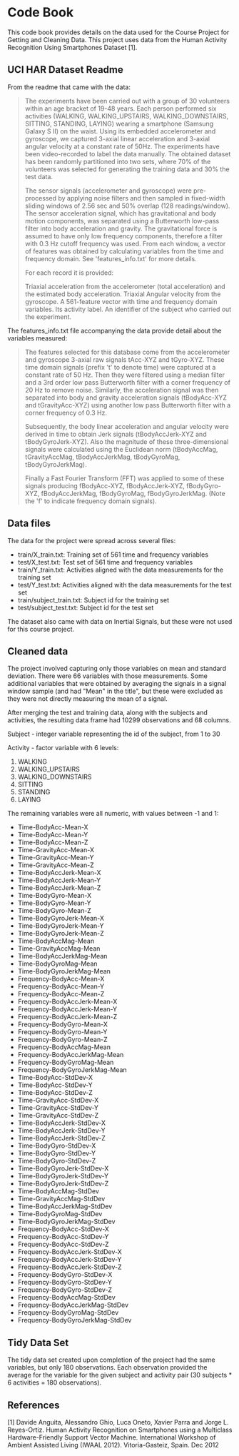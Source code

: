 # Code Book
This code book provides details on the data used for the Course Project for Getting and Cleaning Data. This project uses data from the Human Activity Recognition Using Smartphones Dataset [1].

## UCI HAR Dataset Readme
From the readme that came with the data:
> The experiments have been carried out with a group of 30 volunteers within an age bracket of 19-48 years. Each person performed six activities (WALKING, WALKING_UPSTAIRS, WALKING_DOWNSTAIRS, SITTING, STANDING, LAYING) wearing a smartphone (Samsung Galaxy S II) on the waist. Using its embedded accelerometer and gyroscope, we captured 3-axial linear acceleration and 3-axial angular velocity at a constant rate of 50Hz. The experiments have been video-recorded to label the data manually. The obtained dataset has been randomly partitioned into two sets, where 70% of the volunteers was selected for generating the training data and 30% the test data. 
>
> The sensor signals (accelerometer and gyroscope) were pre-processed by applying noise filters and then sampled in fixed-width sliding windows of 2.56 sec and 50% overlap (128 readings/window). The sensor acceleration signal, which has gravitational and body motion components, was separated using a Butterworth low-pass filter into body acceleration and gravity. The gravitational force is assumed to have only low frequency components, therefore a filter with 0.3 Hz cutoff frequency was used. From each window, a vector of features was obtained by calculating variables from the time and frequency domain. See 'features_info.txt' for more details. 
>
>For each record it is provided:
>
> Triaxial acceleration from the accelerometer (total acceleration) and the estimated body acceleration.
> Triaxial Angular velocity from the gyroscope. 
> A 561-feature vector with time and frequency domain variables. 
> Its activity label. 
> An identifier of the subject who carried out the experiment.

The features_info.txt file accompanying the data provide detail about the variables measured:
> The features selected for this database come from the accelerometer and gyroscope 3-axial raw signals tAcc-XYZ and tGyro-XYZ. These time domain signals (prefix 't' to denote time) were captured at a constant rate of 50 Hz. Then they were filtered using a median filter and a 3rd order low pass Butterworth filter with a corner frequency of 20 Hz to remove noise. Similarly, the acceleration signal was then separated into body and gravity acceleration signals (tBodyAcc-XYZ and tGravityAcc-XYZ) using another low pass Butterworth filter with a corner frequency of 0.3 Hz. 
>
>Subsequently, the body linear acceleration and angular velocity were derived in time to obtain Jerk signals (tBodyAccJerk-XYZ and tBodyGyroJerk-XYZ). Also the magnitude of these three-dimensional signals were calculated using the Euclidean norm (tBodyAccMag, tGravityAccMag, tBodyAccJerkMag, tBodyGyroMag, tBodyGyroJerkMag). 
>
>Finally a Fast Fourier Transform (FFT) was applied to some of these signals producing fBodyAcc-XYZ, fBodyAccJerk-XYZ, fBodyGyro-XYZ, fBodyAccJerkMag, fBodyGyroMag, fBodyGyroJerkMag. (Note the 'f' to indicate frequency domain signals). 

## Data files
The data for the project were spread across several files:
* train/X_train.txt: Training set of 561 time and frequency variables
* test/X_test.txt: Test set of 561 time and frequency variables
* train/Y_train.txt: Activities aligned with the data measurements for the training set
* test/Y_test.txt: Activities aligned with the data measurements for the test set
* train/subject_train.txt: Subject id for the training set
* test/subject_test.txt: Subject id for the test set

The dataset also came with data on Inertial Signals, but these were not used for this course project.

## Cleaned data
The project involved capturing only those variables on mean and standard deviation. There were 66 variables with those measurements. Some additional variables that were obtained by averaging the signals in a signal window sample (and had "Mean" in the title", but these were excluded as they were not directly measuring the mean of a signal.

After merging the test and training data, along with the subjects and activities, the resulting data frame had 10299 observations and 68 columns.

Subject - integer variable representing the id of the subject, from 1 to 30

Activity - factor variable with 6 levels: 

1. WALKING
2. WALKING_UPSTAIRS
3. WALKING_DOWNSTAIRS
4. SITTING
5. STANDING
6. LAYING

The remaining variables were all numeric, with values between -1 and 1:

-	Time-BodyAcc-Mean-X
-	Time-BodyAcc-Mean-Y
-	Time-BodyAcc-Mean-Z
-	Time-GravityAcc-Mean-X
-	Time-GravityAcc-Mean-Y
-	Time-GravityAcc-Mean-Z
-	Time-BodyAccJerk-Mean-X
-	Time-BodyAccJerk-Mean-Y
-	Time-BodyAccJerk-Mean-Z
-	Time-BodyGyro-Mean-X
-	Time-BodyGyro-Mean-Y
-	Time-BodyGyro-Mean-Z
-	Time-BodyGyroJerk-Mean-X
-	Time-BodyGyroJerk-Mean-Y
-	Time-BodyGyroJerk-Mean-Z
-	Time-BodyAccMag-Mean
-	Time-GravityAccMag-Mean
-	Time-BodyAccJerkMag-Mean
-	Time-BodyGyroMag-Mean
-	Time-BodyGyroJerkMag-Mean
-	Frequency-BodyAcc-Mean-X
-	Frequency-BodyAcc-Mean-Y
-	Frequency-BodyAcc-Mean-Z
-	Frequency-BodyAccJerk-Mean-X
-	Frequency-BodyAccJerk-Mean-Y
-	Frequency-BodyAccJerk-Mean-Z
-	Frequency-BodyGyro-Mean-X
-	Frequency-BodyGyro-Mean-Y
-	Frequency-BodyGyro-Mean-Z
-	Frequency-BodyAccMag-Mean
-	Frequency-BodyAccJerkMag-Mean
-	Frequency-BodyGyroMag-Mean
-	Frequency-BodyGyroJerkMag-Mean
-	Time-BodyAcc-StdDev-X
-	Time-BodyAcc-StdDev-Y
-	Time-BodyAcc-StdDev-Z
-	Time-GravityAcc-StdDev-X
-	Time-GravityAcc-StdDev-Y
-	Time-GravityAcc-StdDev-Z
-	Time-BodyAccJerk-StdDev-X
-	Time-BodyAccJerk-StdDev-Y
-	Time-BodyAccJerk-StdDev-Z
-	Time-BodyGyro-StdDev-X
-	Time-BodyGyro-StdDev-Y
-	Time-BodyGyro-StdDev-Z
-	Time-BodyGyroJerk-StdDev-X
-	Time-BodyGyroJerk-StdDev-Y
-	Time-BodyGyroJerk-StdDev-Z
-	Time-BodyAccMag-StdDev
-	Time-GravityAccMag-StdDev
-	Time-BodyAccJerkMag-StdDev
-	Time-BodyGyroMag-StdDev
-	Time-BodyGyroJerkMag-StdDev
-	Frequency-BodyAcc-StdDev-X
-	Frequency-BodyAcc-StdDev-Y
-	Frequency-BodyAcc-StdDev-Z
-	Frequency-BodyAccJerk-StdDev-X
-	Frequency-BodyAccJerk-StdDev-Y
-	Frequency-BodyAccJerk-StdDev-Z
-	Frequency-BodyGyro-StdDev-X
-	Frequency-BodyGyro-StdDev-Y
-	Frequency-BodyGyro-StdDev-Z
-	Frequency-BodyAccMag-StdDev
-	Frequency-BodyAccJerkMag-StdDev
-	Frequency-BodyGyroMag-StdDev
-	Frequency-BodyGyroJerkMag-StdDev
	
## Tidy Data Set
The tidy data set created upon completion of the project had the same variables, but only 180 observations. Each observation provided the average for the variable for the given subject and activity pair (30 subjects * 6 activities = 180 observations).

## References
[1] Davide Anguita, Alessandro Ghio, Luca Oneto, Xavier Parra and Jorge L. Reyes-Ortiz. Human Activity Recognition on Smartphones using a Multiclass Hardware-Friendly Support Vector Machine. International Workshop of Ambient Assisted Living (IWAAL 2012). Vitoria-Gasteiz, Spain. Dec 2012
